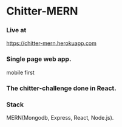 # Chitter-MERN
### Live at
https://chitter-mern.herokuapp.com

### Single page web app.
mobile first

### The chitter-challenge done in React.

### Stack
MERN(Mongodb, Express, React, Node.js).
